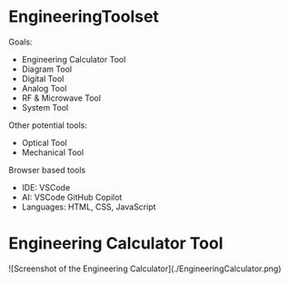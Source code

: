 # EngineeringToolset

Goals:
 - Engineering Calculator Tool
 - Diagram Tool
 - Digital Tool
 - Analog Tool
 - RF & Microwave Tool
 - System Tool

Other potential tools:
 - Optical Tool
 - Mechanical Tool

Browser based tools
 - IDE: VSCode
 - AI: VSCode GitHub Copilot
 - Languages: HTML, CSS, JavaScript

<h1>Engineering Calculator Tool</h1>
![Screenshot of the Engineering Calculator](./EngineeringCalculator.png)
